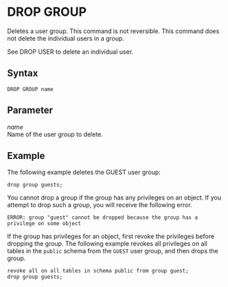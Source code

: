 # DROP GROUP<a name="r_DROP_GROUP"></a>

Deletes a user group\. This command is not reversible\. This command does not delete the individual users in a group\.

See DROP USER to delete an individual user\.

## Syntax<a name="r_DROP_GROUP-synopsis"></a>

```
DROP GROUP name
```

## Parameter<a name="r_DROP_GROUP-parameter"></a>

 *name*   
Name of the user group to delete\.

## Example<a name="r_DROP_GROUP-example"></a>

The following example deletes the GUEST user group:

```
drop group guests;
```

You cannot drop a group if the group has any privileges on an object\. If you attempt to drop such a group, you will receive the following error\.

```
ERROR: group "guest" cannot be dropped because the group has a privilege on some object
```

If the group has privileges for an object, first revoke the privileges before dropping the group\. The following example revokes all privileges on all tables in the `public` schema from the `GUEST` user group, and then drops the group\. 

```
revoke all on all tables in schema public from group guest;  
drop group guests;
```